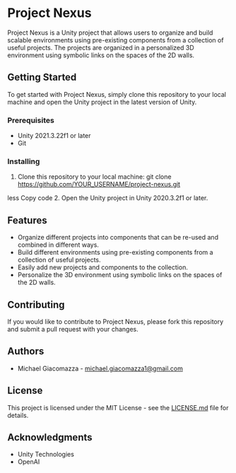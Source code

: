 # Project Nexus

Project Nexus is a Unity project that allows users to organize and build scalable environments using pre-existing components from a collection of useful projects. The projects are organized in a personalized 3D environment using symbolic links on the spaces of the 2D walls.

## Getting Started

To get started with Project Nexus, simply clone this repository to your local machine and open the Unity project in the latest version of Unity.

### Prerequisites

- Unity 2021.3.22f1 or later
- Git

### Installing

1. Clone this repository to your local machine:
git clone https://github.com/YOUR_USERNAME/project-nexus.git

less
Copy code
2. Open the Unity project in Unity 2020.3.2f1 or later.

## Features

- Organize different projects into components that can be re-used and combined in different ways.
- Build different environments using pre-existing components from a collection of useful projects.
- Easily add new projects and components to the collection.
- Personalize the 3D environment using symbolic links on the spaces of the 2D walls.

## Contributing

If you would like to contribute to Project Nexus, please fork this repository and submit a pull request with your changes.

## Authors

- Michael Giacomazza - [michael.giacomazza1@gmail.com](mailto:michael.giacomazza1@gmail.com)

## License

This project is licensed under the MIT License - see the [LICENSE.md](LICENSE.md) file for details.

## Acknowledgments

- Unity Technologies
- OpenAI
